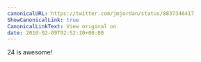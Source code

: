 ```yaml
---
canonicalURL: https://twitter.com/jmjordan/status/8837346417
ShowCanonicalLink: true
CanonicalLinkText: View original on
date: 2010-02-09T02:52:10+00:00
---
```

24 is awesome!